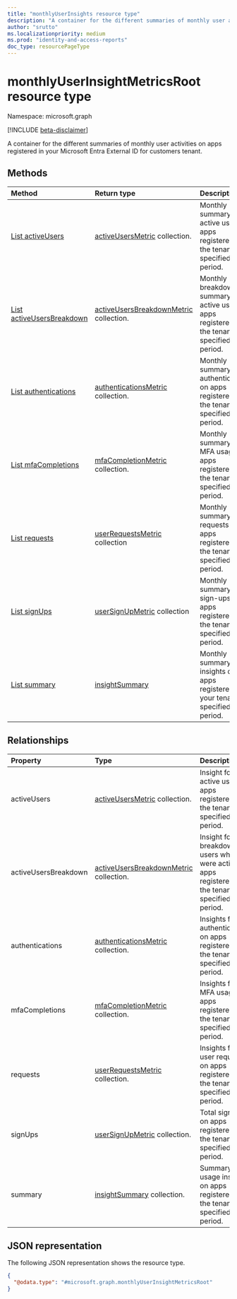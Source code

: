 ```yaml
---
title: "monthlyUserInsights resource type"
description: "A container for the different summaries of monthly user activities on apps registered in the tenant."
author: "srutto"
ms.localizationpriority: medium
ms.prod: "identity-and-access-reports"
doc_type: resourcePageType
---
```


# monthlyUserInsightMetricsRoot resource type

Namespace: microsoft.graph

[!INCLUDE [beta-disclaimer](../../includes/beta-disclaimer.md)]

A container for the different summaries of monthly user activities on apps registered in your Microsoft Entra External ID for customers tenant.

## Methods
|Method|Return type|Description|
|:---|:---|:---|
|[List activeUsers](../api/monthlyuserinsightsmetricsroot-list-activeusers.md)|[activeUsersMetric](../resources/activeusersmetric.md) collection.|Monthly summary of active users on apps registered in the tenant for specified time period.|
|[List activeUsersBreakdown](../api/monthlyuserinsightmetricsroot-list-activeusersbreakdown.md)|[activeUsersBreakdownMetric](../resources/activeusersbreakdownmetric.md) collection.|Monthly breakdown summary of active users on apps registered in the tenant for specified time period.|
|[List authentications](../api/monthlyuserinsightmetricsroot-list-authentications.md)|[authenticationsMetric](../resources/authenticationsmetric.md) collection.|Monthly summary of authentications on apps registered in the tenant for specified time period.|
|[List mfaCompletions](../api/monthlyuserinsightmetricsroot-list-mfacompletions.md)|[mfaCompletionMetric](../resources/mfacompletionmetric.md) collection.|Monthly summary of MFA usage on apps registered in the tenant for specified time period.|
|[List requests](../api/monthlyuserinsightmetricsroot-list-requests.md)|[userRequestsMetric](../resources/userrequestsmetric.md) collection|Monthly summary of requests on apps registered in the tenant for specified time period.|
|[List signUps](../api/monthlyuserinsightmetricsroot-list-signups.md)|[userSignUpMetric](../resources/usersignupmetric.md) collection|Monthly summary of sign-ups on apps registered in the tenant for specified time period.|
|[List summary](../api/monthlyuserinsightmetricsroot-list-summary.md)|[insightSummary](../resources/insightsummary.md)|Monthly summary of all insights on apps registered in your tenant for specified time period.|


## Relationships
|Property|Type|Description|
|:---|:---|:---|
|activeUsers|[activeUsersMetric](../resources/activeusersmetric.md) collection.|Insight for active users on apps registered in the tenant for specified time period.|
|activeUsersBreakdown|[activeUsersBreakdownMetric](../resources/activeusersbreakdownmetric.md) collection.|Insight for the breakdown of users who were active on apps registered in the tenant for specified time period.|
|authentications|[authenticationsMetric](../resources/authenticationsmetric.md) collection.|Insights for authentications on apps registered in the tenant for specified time period.
|mfaCompletions|[mfaCompletionMetric](../resources/mfacompletionmetric.md) collection.|Insights for MFA usage on apps registered in the tenant for specified time period.|
|requests|[userRequestsMetric](../resources/userrequestsmetric.md) collection.| Insights for all user requests on apps registered in the tenant for specified time period.|
|signUps|[userSignUpMetric](../resources/usersignupmetric.md) collection.|Total sign-ups on apps registered in the tenant for specified time period.|
|summary|[insightSummary](../resources/insightsummary.md) collection.|Summary of all usage insights on apps registered in the tenant for specified time period.|

## JSON representation
The following JSON representation shows the resource type.
<!-- {
  "blockType": "resource",
  "keyProperty": "id",
  "@odata.type": "microsoft.graph.monthlyUserInsightMetricsRoot",
  "openType": false
}
-->
``` json
{
  "@odata.type": "#microsoft.graph.monthlyUserInsightMetricsRoot"
}
```

